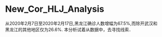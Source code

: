 # New_Cor_HLJ_Analysis
从2020年2月7日至2020年2月17日,黑龙江确诊人数增幅为67.5%,而除开武汉和黑龙江的其他地区仅为26.6%.
本分析试着从数据中，去寻找线索．
